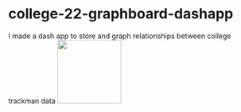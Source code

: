 # college-22-graphboard-dashapp
I made a dash app to store and graph relationships between college trackman data
<img src="https://pbs.twimg.com/media/FXldj6KUIAAap34?format=jpg&name=4096x4096" width="128"/>
